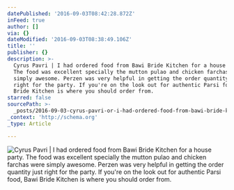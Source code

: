 ```yaml
---
datePublished: '2016-09-03T08:42:28.872Z'
inFeed: true
author: []
via: {}
dateModified: '2016-09-03T08:38:49.106Z'
title: ''
publisher: {}
description: >-
  Cyrus Pavri | I had ordered food from Bawi Bride Kitchen for a house party.
  The food was excellent specially the mutton pulao and chicken farchas were
  simply awesome. Perzen was very helpful in getting the order quantity just
  right for the party. If you're on the look out for authentic Parsi food, Bawi
  Bride Kitchen is where you should order from. 
starred: false
sourcePath: >-
  _posts/2016-09-03-cyrus-pavri-or-i-had-ordered-food-from-bawi-bride-kitchen-for.md
_context: 'http://schema.org'
_type: Article

---
```

![Cyrus Pavri | I had ordered food from Bawi Bride Kitchen for a house party. The food was excellent specially the mutton pulao and chicken farchas were simply awesome. Perzen was very helpful in getting the order quantity just right for the party. If you're on the look out for authentic Parsi food, Bawi Bride Kitchen is where you should order from. ](https://the-grid-user-content.s3-us-west-2.amazonaws.com/df36df40-1a70-49e0-a05c-3ff228c8bd36.png)